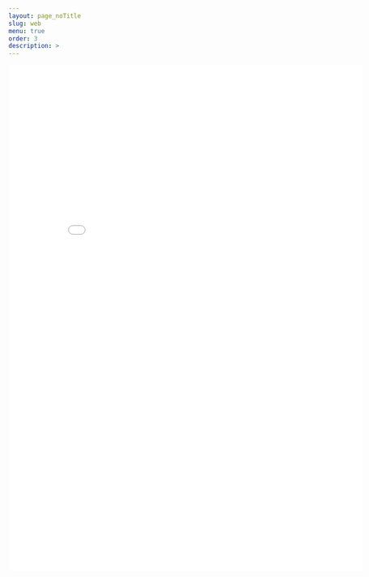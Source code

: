 ```yaml
---
layout: page_noTitle
slug: web
menu: true
order: 3
description: >
---
```


<iframe src="webInd.html" width="700px" height ="1000px"  frameborder="0"></iframe>


